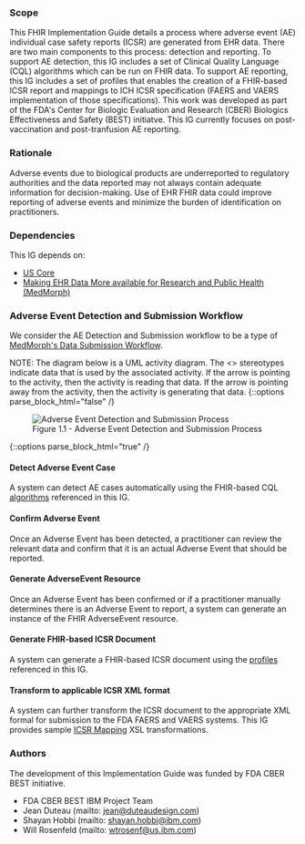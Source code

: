 ### Scope

This FHIR Implementation Guide details a process where adverse event (AE) individual case safety reports (ICSR) are generated from EHR data. There are two main components to this process: detection and reporting. To support AE detection, this IG includes a set of Clinical Quality Language (CQL) algorithms which can be run on FHIR data. To support AE reporting, this IG includes a set of profiles that enables the creation of a FHIR-based ICSR report and mappings to ICH ICSR specification (FAERS and VAERS implementation of those specifications). This work was developed as part of the FDA's Center for Biologic Evaluation and Research (CBER) Biologics Effectiveness and Safety (BEST) initiatve. This IG currently focuses on post-vaccination and post-tranfusion AE reporting.

### Rationale
Adverse events due to biological products are underreported to regulatory authorities and the data reported may not always contain adequate information for decision-making.  Use of EHR FHIR data could improve reporting of adverse events and minimize the burden of identification on practitioners.

### Dependencies
This IG depends on:
* <a href="{{site.data.fhir.hl7_fhir_us_core}}">US Core</a>
* <a href="{{site.data.fhir.hl7_fhir_us_medmorph}}/2021Jan/index.html">Making EHR Data More available for Research and Public Health (MedMorph)</a>

### Adverse Event Detection and Submission Workflow
We consider the AE Detection and Submission workflow to be a type of <a href="{{site.data.fhir.hl7_fhir_us_medmorph}}/2021Jan/usecases.html#data-submission-workflow">MedMorph's Data Submission Workflow</a>.

NOTE: The diagram below is a UML activity diagram.  The <<use>> stereotypes indicate data that is used by the associated activity.  If the arrow is pointing to the activity, then the activity is reading that data.  If the arrow is pointing away from the activity, then the activity is generating that data.
{::options parse_block_html="false" /}
<figure>
  <img src="AE_Process.png" alt="Adverse Event Detection and Submission Process"/>
  <figcaption>Figure 1.1 - Adverse Event Detection and Submission Process</figcaption>
</figure>
{::options parse_block_html="true" /}


#### Detect Adverse Event Case
A system can detect AE cases automatically using the FHIR-based CQL <a href="algorithms.html">algorithms</a> referenced in this IG.

#### Confirm Adverse Event
Once an Adverse Event has been detected, a practitioner can review the relevant data and confirm that it is an actual Adverse Event that should be reported.

#### Generate AdverseEvent Resource
Once an Adverse Event has been confirmed or if a practitioner manually determines there is an Adverse Event to report, a system can generate an instance of the FHIR AdverseEvent resource.

#### Generate FHIR-based ICSR Document
A system can generate a FHIR-based ICSR document using the <a href="profile_listing.html">profiles</a> referenced in this IG.

#### Transform to applicable ICSR XML format
A system can further transform the ICSR document to the appropriate XML formal for submission to the FDA FAERS and VAERS systems. This IG provides sample <a href="icsr_mappings.html">ICSR Mapping</a> XSL transformations.

### Authors

The development of this Implementation Guide was funded by FDA CBER BEST initiative.

* FDA CBER BEST IBM Project Team
* Jean Duteau (mailto: jean@duteaudesign.com)
* Shayan Hobbi (mailto: shayan.hobbi@ibm.com)
* Will Rosenfeld (mailto: wtrosenf@us.ibm.com)